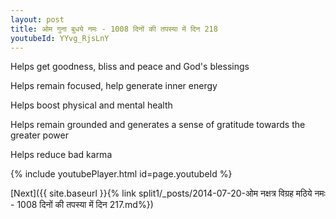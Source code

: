 ```yaml
---
layout: post
title: ओम गुना बुधये नमः - 1008 दिनों की तपस्या में दिन 218
youtubeId: YYvg_RjsLnY
---
```

 
 
Helps get goodness, bliss and peace and God's blessings
 
Helps remain focused, help generate inner energy 
 
Helps boost physical and mental health 
 
Helps remain grounded and generates a sense of gratitude towards the greater power 
 
Helps reduce bad karma
 
 
 
 


{% include youtubePlayer.html id=page.youtubeId %}
 
[Next]({{ site.baseurl }}{% link  split1/_posts/2014-07-20-ओम नक्षत्र विग्रह मठिये नमः - 1008 दिनों की तपस्या में दिन 217.md%})
 
